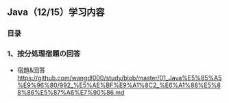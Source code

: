 ## Java（12/15）学习内容
### 目录  
> 

### 1、按分処理宿題の回答  
  - 宿題&回答  
  https://github.com/wangdl000/study/blob/master/01_Java%E5%85%A5%E9%96%80/992_%E5%AE%BF%E9%A1%8C2_%E6%A1%88%E5%88%86%E5%87%A6%E7%90%86.md
  
  